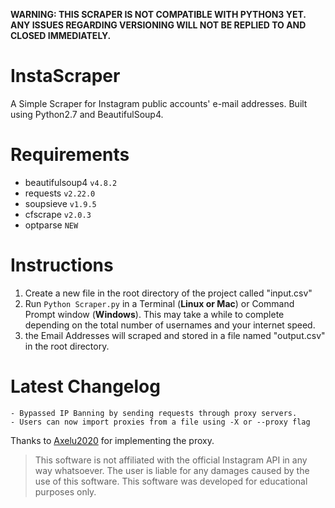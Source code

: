 **WARNING: THIS SCRAPER IS NOT COMPATIBLE WITH PYTHON3 YET. ANY ISSUES REGARDING VERSIONING WILL NOT BE REPLIED TO AND CLOSED IMMEDIATELY.**
# InstaScraper
A Simple Scraper for Instagram public accounts' e-mail addresses. Built using Python2.7 and BeautifulSoup4.
# Requirements
* beautifulsoup4 ``` v4.8.2 ```
* requests ``` v2.22.0 ```
* soupsieve ``` v1.9.5 ```
* cfscrape ``` v2.0.3 ```
* optparse ``` NEW ```
# Instructions
1. Create a new file in the root directory of the project called "input.csv"
2. Run ``` Python Scraper.py ``` in a Terminal (**Linux or Mac**) or Command Prompt window (**Windows**). This may take a while to complete depending on the total number of usernames and your internet speed.
3. the Email Addresses will scraped and stored in a file named "output.csv" in the root directory.

# Latest Changelog
``` 
- Bypassed IP Banning by sending requests through proxy servers.
- Users can now import proxies from a file using -X or --proxy flag
```
Thanks to [Axelu2020](https://www.github.com/axelu2020) for implementing the proxy.
> This software is not affiliated with the official Instagram API in any way whatsoever. The user is liable for any damages caused by the use of this software. This software was developed for educational purposes only.
